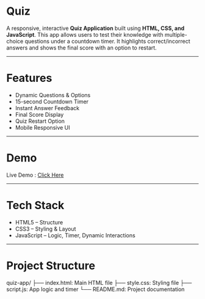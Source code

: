 # Quiz

A responsive, interactive **Quiz Application** built using **HTML, CSS, and JavaScript**. This app allows users to test their knowledge with multiple-choice questions under a countdown timer. It highlights correct/incorrect answers and shows the final score with an option to restart.

---

# Features

- Dynamic Questions & Options
- 15-second Countdown Timer
- Instant Answer Feedback
- Final Score Display
- Quiz Restart Option
- Mobile Responsive UI

---

# Demo

Live Demo : [Click Here](https://prasika-jain.github.io/quiz-app/)  

---

# Tech Stack

- HTML5 – Structure
- CSS3 – Styling & Layout
- JavaScript – Logic, Timer, Dynamic Interactions

---

# Project Structure

quiz-app/
├── index.html: Main HTML file
├── style.css: Styling file
├── script.js: App logic and timer
└── README.md: Project documentation
